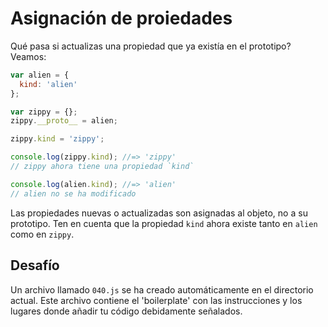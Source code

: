 Asignación de proiedades
====================

Qué pasa si actualizas una propiedad que ya existía en el prototipo? Veamos:

```js
var alien = {
  kind: 'alien'
};

var zippy = {};
zippy.__proto__ = alien;

zippy.kind = 'zippy';

console.log(zippy.kind); //=> 'zippy'
// zippy ahora tiene una propiedad `kind`

console.log(alien.kind); //=> 'alien'
// alien no se ha modificado
```

Las propiedades nuevas o actualizadas son asignadas al objeto, no a su
prototipo. Ten en cuenta que la propiedad `kind` ahora existe tanto en `alien`
como en `zippy`.

Desafío
-------

Un archivo llamado `040.js` se ha creado automáticamente en el directorio
actual. Este archivo contiene el 'boilerplate' con las instrucciones y los
lugares donde añadir tu código debidamente señalados.
